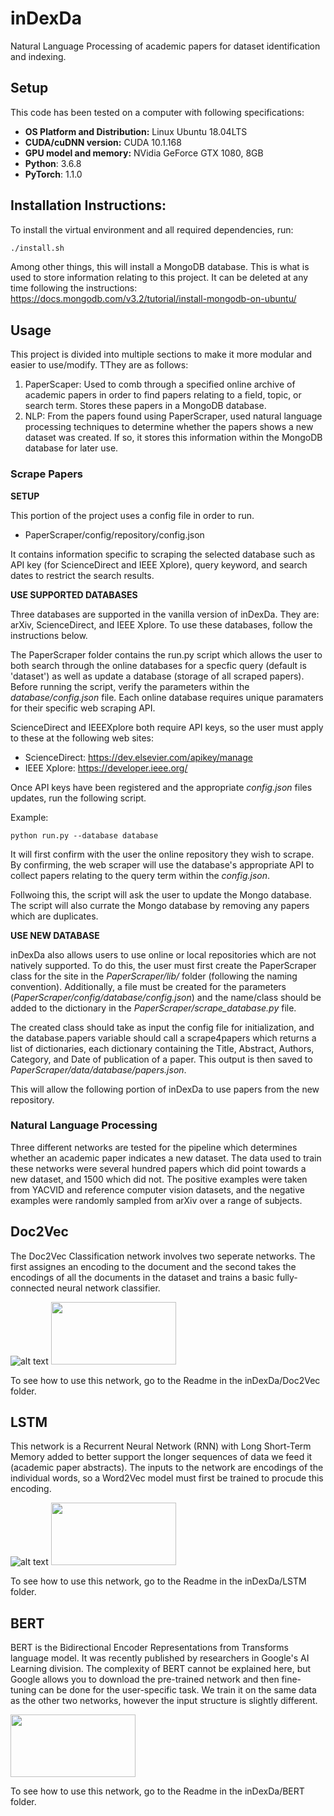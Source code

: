 # inDexDa
Natural Language Processing of academic papers for dataset identification and indexing.

## Setup

This code has been tested on a computer with following specifications:
* __OS Platform and Distribution:__ Linux Ubuntu 18.04LTS
* __CUDA/cuDNN version:__ CUDA 10.1.168
* __GPU model and memory:__ NVidia GeForce GTX 1080, 8GB
* __Python__: 3.6.8
* __PyTorch__: 1.1.0

## Installation Instructions:

To install the virtual environment and all required dependencies, run:
```bash
./install.sh
```
Among other things, this will install a MongoDB database. This is what is used to store
information relating to this project. It can be deleted at any time following the
instructions: https://docs.mongodb.com/v3.2/tutorial/install-mongodb-on-ubuntu/

## Usage

This project is divided into multiple sections to make it more modular and easier to
use/modify. TThey are as follows:

1. PaperScaper: Used to comb through a specified online archive of academic papers
in order to find papers relating to a field, topic, or search term. Stores these papers
in a MongoDB database.
2. NLP: From the papers found using PaperScraper, used natural language processing
techniques to determine whether the papers shows a new dataset was created. If so, it
stores this information within the MongoDB database for later use.

### Scrape Papers

__SETUP__

This portion of the project uses a config file in order to run.

* PaperScraper/config/repository/config.json

It contains information specific to scraping the selected database such as API key
(for ScienceDirect and IEEE Xplore), query keyword, and search dates to restrict the search
results.

__USE SUPPORTED DATABASES__

Three databases are supported in the vanilla version of inDexDa. They are: arXiv,
ScienceDirect, and IEEE Xplore. To use these databases, follow the instructions below.

The PaperScraper folder contains the run.py script which allows the user to both search
through the online databases for a specfic query (default is 'dataset') as well as update
a database (storage of all scraped papers). Before running the script, verify the
parameters within the _database/config.json_ file. Each online database requires unique
paramaters for their specific web scraping API.

ScienceDirect and IEEEXplore both require API keys, so the user must apply to these at the
following web sites:

* ScienceDirect: https://dev.elsevier.com/apikey/manage
* IEEE Xplore: https://developer.ieee.org/

Once API keys have been registered and the appropriate _config.json_ files updates, run
the following script.

Example:
```shell
python run.py --database database
```
It will first confirm with the user the online repository they wish to scrape. By
confirming, the web scraper will use the database's appropriate API to collect papers
relating to the query term within the _config.json_.

Follwoing this, the script will ask the user to update the Mongo database. The script
will also currate the Mongo database by removing any papers which are duplicates.

__USE NEW DATABASE__

inDexDa also allows users to use online or local repositories which are not natively
supported. To do this, the user must first create the PaperScraper class for the
site in the _PaperScraper/lib/_ folder (following the naming convention). Additionally,
a file must be created for the parameters (_PaperScraper/config/database/config.json_)
and the name/class should be added to the dictionary in the
_PaperScraper/scrape_database.py_ file.

The created class should take as input the config file for initialization, and the
database.papers variable should call a scrape4papers which returns a list of dictionaries,
each dictionary containing the Title, Abstract, Authors, Category, and Date of publication
of a paper. This output is then saved to _PaperScraper/data/database/papers.json_.

This will allow the following portion of inDexDa to use papers from the new repository.

### Natural Language Processing
Three different networks are tested for the pipeline which determines whether an academic
paper indicates a new dataset. The data used to train these networks were several hundred
papers which did point towards a new dataset, and 1500 which did not. The positive
examples were taken from YACVID and reference computer vision datasets, and the negative
examples were randomly sampled from arXiv over a range of subjects.

## Doc2Vec
The Doc2Vec Classification network involves two seperate networks. The first assignes an
encoding to the document and the second takes the encodings of all the documents in the
dataset and trains a basic fully-connected neural network classifier.

![alt text]()
<img src="https://i.stack.imgur.com/t7slV.png" width="200" height="100" />

To see how to use this network, go to the Readme in the inDexDa/Doc2Vec folder.

## LSTM
This network is a Recurrent Neural Network (RNN) with Long Short-Term Memory added to
better support the longer sequences of data we feed it (academic paper abstracts). The
inputs to the network are encodings of the individual words, so a Word2Vec model must
first be trained to procude this encoding.

![alt text]()
<img src="https://3qeqpr26caki16dnhd19sv6by6v-wpengine.netdna-ssl.com/wp-content/uploads/2018/08/LSTM-Autoencoder-Model.png" width="200" height="100" />

To see how to use this network, go to the Readme in the inDexDa/LSTM folder.

## BERT
BERT is the Bidirectional Encoder Representations from Transforms language model. It was
recently published by researchers in Google's AI Learning division. The complexity of
BERT cannot be explained here, but Google allows you to download the pre-trained network
and then fine-tuning can be done for the user-specific task. We train it on the same
data as the other two networks, however the input structure is slightly different.

<img src="https://miro.medium.com/max/876/0*ViwaI3Vvbnd-CJSQ.png" width="200" height="100" />

To see how to use this network, go to the Readme in the inDexDa/BERT folder.
